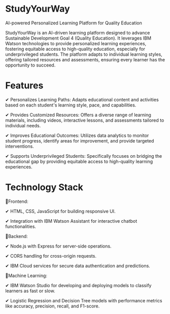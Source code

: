 # StudyYourWay
AI-powered Personalized Learning  Platform for Quality Education


StudyYourWay is an AI-driven learning platform designed to advance Sustainable Development Goal 4 (Quality Education). It leverages IBM Watson technologies to provide personalized learning experiences, fostering equitable access to high-quality education, especially for underprivileged students. The platform adapts to individual learning styles, offering tailored resources and assessments, ensuring every learner has the opportunity to succeed.


# Features
✔ Personalizes Learning Paths: Adapts educational content and activities based on each student's learning style, pace, and capabilities.

✔ Provides Customized Resources: Offers a diverse range of learning materials, including videos, interactive lessons, and assessments tailored to individual needs.

✔ Improves Educational Outcomes: Utilizes data analytics to monitor student progress, identify areas for improvement, and provide targeted interventions.

✔ Supports Underprivileged Students: Specifically focuses on bridging the educational gap by providing equitable access to high-quality learning experiences.


# Technology Stack
📌Frontend:

✔ HTML, CSS, JavaScript for building responsive UI.

✔ Integration with IBM Watson Assistant for interactive chatbot functionalities.


📌Backend:

✔ Node.js with Express for server-side operations.

✔ CORS handling for cross-origin requests.

✔ IBM Cloud services for secure data authentication and predictions.


📌Machine Learning:

✔ IBM Watson Studio for developing and deploying models to classify learners as fast or slow.

✔ Logistic Regression and Decision Tree models with performance metrics like accuracy, precision, recall, and F1-score.

